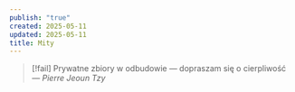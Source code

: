 ```yaml
---
publish: "true"
created: 2025-05-11
updated: 2025-05-11
title: Mity
---
```

>[!fail] Prywatne zbiory w odbudowie — dopraszam się o cierpliwość
>— *Pierre Jeoun Tzy*  